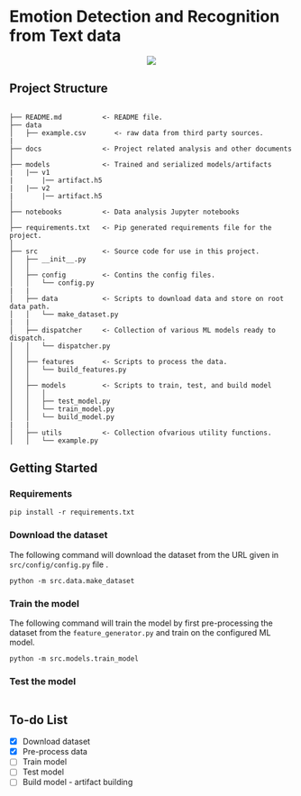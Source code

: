 # Emotion Detection and Recognition from Text data

<p align="center">
<img src="https://devblogs.microsoft.com/cse/wp-content/uploads/sites/55/2015/11/Figure_6_emoticons_on_scale.png"  />
</p>

## Project Structure

```

├── README.md          <- README file.
├── data
│   ├── example.csv       <- raw data from third party sources.
|
├── docs               <- Project related analysis and other documents
│
├── models             <- Trained and serialized models/artifacts
|   |── v1
|       |── artifact.h5
|   |── v2
|       |── artifact.h5
│
├── notebooks          <- Data analysis Jupyter notebooks
│
├── requirements.txt   <- Pip generated requirements file for the project.
│
├── src                <- Source code for use in this project.
│   ├── __init__.py
│   │
│   ├── config         <- Contins the config files.
│   │   └── config.py
|   |
│   ├── data           <- Scripts to download data and store on root data path.
│   │   └── make_dataset.py
|   |
│   ├── dispatcher     <- Collection of various ML models ready to dispatch.
│   │   └── dispatcher.py
│   │
│   ├── features       <- Scripts to process the data.
│   │   └── build_features.py
│   │
│   ├── models         <- Scripts to train, test, and build model
│   │   │
│   │   ├── test_model.py
│   │   └── train_model.py
│   │   └── build_model.py
|   |
│   ├── utils          <- Collection ofvarious utility functions.
│   │   └── example.py

```

## Getting Started

### Requirements

```
pip install -r requirements.txt
```

### Download the dataset

The following command will download the dataset from the URL given in `src/config/config.py` file .

```
python -m src.data.make_dataset
```

### Train the model

The following command will train the model by first pre-processing the dataset from the `feature_generator.py` and train on the configured ML model.

```
python -m src.models.train_model
```

### Test the model

```

```

## To-do List

- [x] Download dataset
- [x] Pre-process data
- [ ] Train model
- [ ] Test model
- [ ] Build model - artifact building
